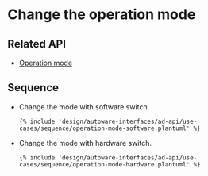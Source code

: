# Change the operation mode

## Related API

- [Operation mode](../features/operation_mode.md)

## Sequence

- Change the mode with software switch.

  ```plantuml
  {% include 'design/autoware-interfaces/ad-api/use-cases/sequence/operation-mode-software.plantuml' %}
  ```

- Change the mode with hardware switch.

  ```plantuml
  {% include 'design/autoware-interfaces/ad-api/use-cases/sequence/operation-mode-hardware.plantuml' %}
  ```
